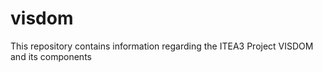 # visdom
This repository contains information regarding the ITEA3 Project VISDOM and its components
